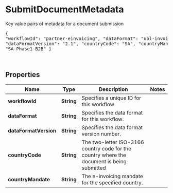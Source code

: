 

# SubmitDocumentMetadata

Key value pairs of metadata for a document submission <br><pre>{  \"workflowId\": \"partner-einvoicing\", \"dataFormat\": \"ubl-invoice\", \"dataFormatVersion\": \"2.1\", \"countryCode\": \"SA\", \"countryMandate\": \"SA-Phase1-B2B\" }</pre> <br> 

## Properties

| Name | Type | Description | Notes |
|------------ | ------------- | ------------- | -------------|
|**workflowId** | **String** | Specifies a unique ID for this workflow. |  |
|**dataFormat** | **String** | Specifies the data format for this workflow. |  |
|**dataFormatVersion** | **String** | Specifies the data format version number. |  |
|**countryCode** | **String** | The two-letter ISO-3166 country code for the country where the document is being submitted |  |
|**countryMandate** | **String** | The e-invoicing mandate for the specified country. |  |



